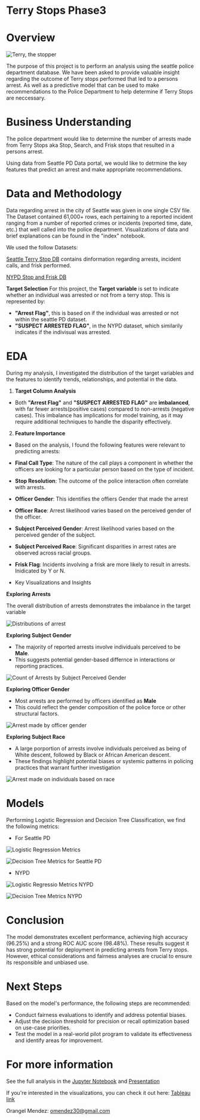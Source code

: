 # Terry Stops Phase3

# Overview


![Terry, the stopper](./images/terr_stop_cartoon.png)

The purpose of this project is to perform an analysis using the seattle police department database. We have been asked to  provide valuable insight regarding the outcome of Terry stops performed that led to a persons arrest.
As well as a predictive model that can be used to make recommendations to the Police Department to help determine if Terry Stops are neccessary.

# Business Understanding

The police department would like to determine the number of arrests made from Terry Stops aka Stop, Search, and Frisk stops that resulted in a persons arrest.

Using data from Seattle PD Data portal, we would like to detrmine the key features that predict an arrest and make appropriate recommendations.

# Data and Methodology

Data regarding arrest in the city of Seattle was given in one single CSV file. The Dataset contained 61,000+ rows, each pertaining to a reported incident ranging from a number of reported crimes or incidents (reported time, date, etc.) that well called into the police department.
Visualizations of data and brief explanations can be found in the "index" notebook.

We used the follow Datasets:

[Seattle Terry Stop DB](https://data.seattle.gov/Public-Safety/Terry-Stops/28ny-9ts8/about_data) contains dinformation regarding arrests, incident calls, and frisk performed.

[NYPD Stop and Frisk DB](https://www.nyc.gov/site/nypd/stats/reports-analysis/stopfrisk.page)


**Target Selection**
For this project, the **Target variable** is set to indicate whether an individual was arrested or not from a terry stop. This is represented by:


* **"Arrest Flag"**, this is based on if the individual was arrested or not within the seattle PD dataset. 
* **"SUSPECT ARRESTED FLAG"**, in the NYPD dataset, which similarily indicates if the indivisual was arrested.


# EDA


During my analysis, I investigated the distribution of the target variables and the features to identify trends, relationships, and potential in the data.

1. **Target Column Analysis**
* Both **"Arrest Flag"** and **"SUSPECT ARRESTED FLAG"** are **imbalanced**, with far fewer arrests(positive cases) compared to non-arrests (negative cases). This imbalance has implications for model training, as it may require additional techniques to handle the disparity effectively.

2. **Feature Importance**

* Based on the analysis, I found the following features were relevant to predicting arrests:

* **Final Call Type**: The nature of the call plays a component in whether the officers are looking for a particular person based on the type of incident. 
* **Stop Resolution**: The outcome of the police interaction often correlate with arrests.
* **Officer Gender**: This identifies the offiers Gender that made the arrest
* **Officer Race**: Arrest likelihood varies based on the perceived gender of the officer.
* **Subject Perceived Gender**: Arrest likelihood varies based on the perceived gender of the subject.
* **Subject Perceived Race**: Significant disparities in arrest rates are observed across racial groups.
* **Frisk Flag**: Incidents involving a frisk are more likely to result in arrests. Inidicated by Y or N.

* Key Visualizations and Insights


**Exploring Arrests**

The overall distribution of arrests demonstrates the imbalance in the target variable


![Distributions of arrest](./images/Distribution_of_arrests.png)

**Exploring Subject Gender**

* The majority of reported arrests involve individuals perceived to be **Male**.
* This suggests potential gender-based differnce in interactions or reporting practices.


![Count of Arrests by Subject Perceived Gender](./images/Count_of_arrests_by_subject_percevied_gender.png)

**Exploring Officer Gender**

* Most arrests are performed by officers identified as **Male**
* This could reflect the gender composition of the police force or other structural factors.


![Arrest made by officer gender](./images/Count_of_arrests_by_officer_gender.png)


**Exploring Subject Race**

* A large porportion of arrests involve individuals perceived as being of White descent, followed by Black or African American descent.
* These findings highlight potential biases or systemic patterns in policing practices that warrant further investigation


![Arrest made on individuals based on race](./images/Count_of_arrests_by_subject_percevied_race.png)


# Models

Performing Logistic Regression and Decision Tree Classification, we find the following metrics:

* For Seattle PD

![Logistic Regression Metrics](./images/logistic_regression_metrics.png)

![Decision Tree Metrics for Seattle PD](./images/DT_model.png)

* NYPD

![Logistic Regressio Metrics NYPD](./images/NYPD_logistic_regre.png)

![Decision Tree Metrics NYPD](./images/nypd_dt_optimized.png)



# Conclusion

The model demonstrates excellent performance, achieving high accuracy (96.25%) and a strong ROC AUC score (98.48%). These results suggest it has strong potential for deployment in predicting arrests from Terry stops. However, ethical considerations and fairness analyses are crucial to ensure its responsible and unbiased use.

# Next Steps

Based on the model's performance, the following steps are recommended:

* Conduct fairness evaluations to identify and address potential biases.
* Adjust the decision threshold for precision or recall optimization based on use-case priorities.
* Test the model in a real-world pilot program to validate its effectiveness and identify areas for improvement.

# For more information

See the full analysis in the [Jupyter Notebook](https://github.com/omendez930/Terry-Traffic-Stops-Phase3/blob/main/index.ipynb) and [Presentation](https://github.com/omendez930/Terry-Traffic-Stops-Phase3/blob/main/Terry%20Stops.pdf)

If you're interested in the visualizations, you can check it out here: [Tableau link](https://public.tableau.com/app/profile/orangel.mendez/viz/Terrt_stop_analysis/Dashboard1?publish=yes)

Orangel Mendez: <omendez30@gmail.com>


